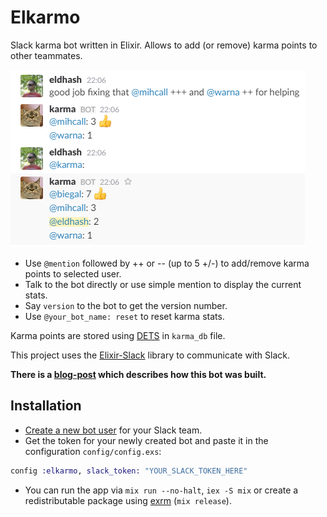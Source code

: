 # Elkarmo

Slack karma bot written in Elixir. Allows to add (or remove) karma points to other teammates.

![screenshot](sshot.png)

* Use `@mention` followed by ++ or -- (up to 5 +/-) to add/remove karma points to selected user.
* Talk to the bot directly or use simple mention to display the current stats.
* Say `version` to the bot to get the version number.
* Use `@your_bot_name: reset` to reset karma stats.

Karma points are stored using [DETS](http://erlang.org/doc/man/dets.html) in `karma_db` file.

This project uses the [Elixir-Slack](https://github.com/BlakeWilliams/Elixir-Slack) library to communicate with Slack.

**There is a [blog-post](http://happyteam.io/blog/2016/10/03/how-to-build-karma-slack-bot-in-elixir/) which describes how this bot was built.**

## Installation

* [Create a new bot user](https://my.slack.com/services/new/bot) for your Slack team.
* Get the token for your newly created bot and paste it in the configuration `config/config.exs`:
```elixir
config :elkarmo, slack_token: "YOUR_SLACK_TOKEN_HERE"
```
* You can run the app via `mix run --no-halt`, `iex -S mix` or create a redistributable package using [exrm](https://exrm.readme.io) (`mix release`).
